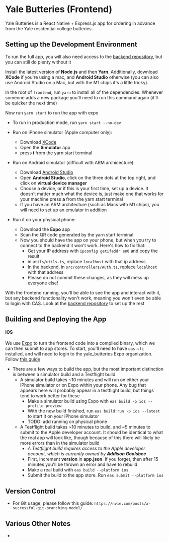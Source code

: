 # Yale Butteries (Frontend)

Yale Butteries is a React Native + Express.js app for ordering in advance from the Yale residential college butteries.

## Setting up the Development Environment

To run the full app, you will also need access to the [backend repository](https://github.com/Yale-Butteries/backend), but you can still do plenty without it

Install the latest version of **Node.js** and then **Yarn**. Additionally, download **XCode** if you're using a mac, and **Android Studio** otherwise (you can also use Android Studio on a Mac, but with the M1 chips it's a little tricky).

In the root of `frontend`, run `yarn` to install all of the dependencies. Whenever someone adds a new package you'll need to run this command again (it'll be quicker the next time)

Now run `yarn start` to run the app with expo
- To run in production mode, run `yarn start --no-dev`

- Run on iPhone simulator (Apple computer only):
    - Download [XCode](https://apps.apple.com/us/app/xcode/id497799835?mt=12)
    - Open the **Simulator** app
    - press **i** from the yarn start terminal
- Run on Android simulator (difficult with ARM archicecture):
    - Download [Android Studio](https://developer.android.com/studio)
    - Open **Android Studio**, click on the three dots at the top right, and click on **virtual device manager**
    - Choose a device, or if this is your first time, set up a device. It doesn't matter much what the device is, just make one that works for your machine
    press **a** from the yarn start terminal
    - If you have an ARM architecture (such as Macs with M1 chips), you will need to set up an emulator in addition
- Run it on your physical phone:
    - Download the **Expo** app
    - Scan the QR code generated by the yarn start terminal
    - Now you should have the app on your phone, but when you try to connect to the backend it won't work. Here's how to fix that:
        - Get your IP address with `ipconfig getifaddr en0` and copy the result
        - in `utils/utils.ts`, replace `localhost` with that ip address
        - In the backend, in `src/controllers/Auth.ts`, replace `localhost` with that address
        - Please do not commit these changes, as they will mess up everyone else!


With the frontend running, you'll be able to see the app and interact with it, but any backend functionality won't work, meaning you won't even be able to login with CAS. Look at the [backend repository](https://github.com/Yale-Butteries/backend) to set up the rest

## Building and Deploying the App

#### iOS
We use [Expo](https://expo.dev/accounts/yale_butteries) to turn the frontend code into a compiled binary, which we can then submit to app stores. To start, you'll need to have `eas-cli` installed, and will need to login to the yale_butteries Expo organization. Follow [this guide](https://docs.expo.dev/build/setup/)

- There are a few ways to build the app, but the most important distinction is between a simulator build and a Testflight build
    - A simulator build takes ~10 minutes and will run on either your iPhone simulator or on Expo within your phone. Any bug that appears here will probably appear in a testflight build, but things tend to work better for these
        - Make a simulator build using Expo with `eas build -p ios --profile preview`
        - With the new build finished, run `eas build:run -p ios --latest` to start it on your iPhone simulator
        - TODO: add running on physical phone
    - A Testflight build takes ~10 minutes to build, and ~5 minutes to submit to the Apple developer account. It should be identical to what the real app will look like, though because of this there will likely be more errors than in the simulator build
        - *A Testflight build requires access to the Apple developer account, which is currently owned by* ***Addison Goolsbee***
        - First, increment **version** in **app.json**. If you forget, then after 15 minutes you'll be thrown an error and have to rebuild
        - Make a real build with `eas build --platform ios`
        - Submit the build to the app store. Run `eas submit --platform ios`

## Version Control

- For Git usage, please follow this guide: `https://nvie.com/posts/a-successful-git-branching-model/`

## Various Other Notes
- 